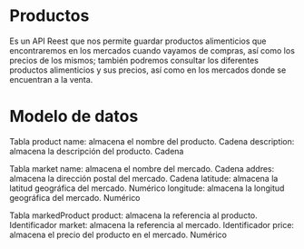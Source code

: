 # Productos
Es un API Reest que nos permite guardar productos alimenticios que encontraremos en los mercados cuando vayamos de compras, así como los precios de los mismos; también podremos consultar los diferentes productos alimenticios y sus precios, así como en los mercados donde se encuentran a la venta.

# Modelo de datos
Tabla product
name:         almacena el nombre del producto.                Cadena
description:  almacena la descripción del producto.           Cadena

Tabla market
name:         almacena el nombre del mercado.                 Cadena
addres:       almacena la dirección postal del mercado.       Cadena
latitude:     almacena la latitud geográfica del mercado.     Numérico
longitude:    almacena la longitud geográfica del mercado.    Numérico

Tabla markedProduct
product:      almacena la referencia al producto.             Identificador
market:       almacena la referencia al mercado.              Identificador
price:        almacena el precio del producto en el mercado.  Numérico
